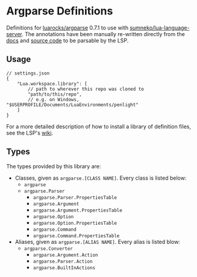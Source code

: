 # Argparse Definitions

Definitions for [luarocks/argparse](https://github.com/luarocks/argparse) 0.7.1 to use with [sumneko/lua-language-server](https://github.com/sumneko/lua-language-server). The annotations have been manually re-written directly from the [docs](https://argparse.readthedocs.io/en/stable/parsers.html) and [source code](https://github.com/luarocks/argparse) to be parsable by the LSP.

## Usage

```jsonc
// settings.json
{
	"Lua.workspace.library": [
		// path to wherever this repo was cloned to
		"path/to/this/repo",
		// e.g. on Windows, "$USERPROFILE/Documents/LuaEnvironments/penlight"
	]
}
```

For a more detailed description of how to install a library of definition files, see the LSP's [wiki](https://github.com/sumneko/lua-language-server/wiki/Libraries).

## Types

The types provided by this library are:

* Classes, given as `argparse.[CLASS NAME]`. Every class is listed below:
  * `argparse`
  * `argparse.Parser`
	* `argparse.Parser.PropertiesTable`
	* `argparse.Argument`
	* `argparse.Argument.PropertiesTable`
	* `argparse.Option`
	* `argparse.Option.PropertiesTable`
	* `argparse.Command`
	* `argparse.Command.PropertiesTable`
* Aliases, given as `argparse.[ALIAS NAME]`. Every alias is listed blow:
  * `argparse.Converter`
	* `argparse.Argument.Action`
	* `argparse.Parser.Action`
	* `argparse.BuiltInActions`